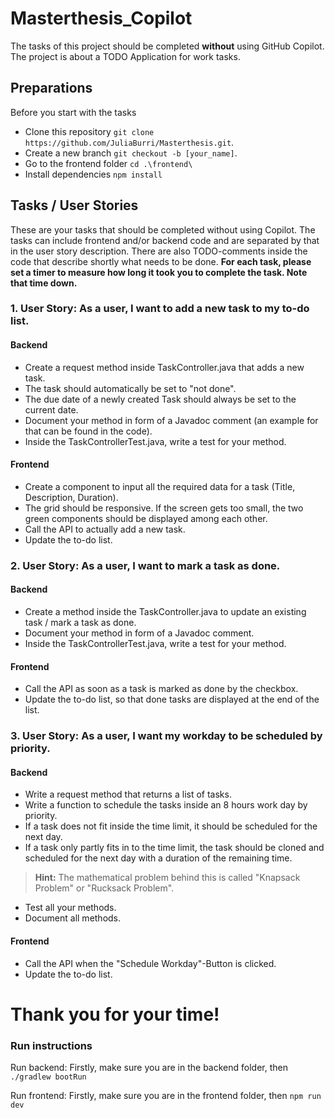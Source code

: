# Masterthesis_Copilot
The tasks of this project should be completed **without** using GitHub Copilot.
The project is about a TODO Application for work tasks.


## Preparations
Before you start with the tasks

- Clone this repository `git clone https://github.com/JuliaBurri/Masterthesis.git`.
- Create a new branch `git checkout -b [your_name]`.
- Go to the frontend folder `cd .\frontend\`
- Install dependencies `npm install`

## Tasks / User Stories
These are your tasks that should be completed without using Copilot. The tasks can include frontend and/or backend code and are separated by that in the user story description. There are also TODO-comments inside the code that describe shortly what needs to be done.
**For each task, please set a timer to measure how long it took you to complete the task. Note that time down.**
### 1. User Story: As a user, I want to add a new task to my to-do list.
#### Backend
- Create a request method inside TaskController.java that adds a new task.
- The task should automatically be set to "not done".
- The due date of a newly created Task should always be set to the current date.
- Document your method in form of a Javadoc comment (an example for that can be found in the code).
- Inside the TaskControllerTest.java, write a test for your method.
#### Frontend
- Create a component to input all the required data for a task (Title, Description, Duration).
- The grid should be responsive. If the screen gets too small, the two green components should be displayed among each other.
- Call the API to actually add a new task.
- Update the to-do list.

### 2. User Story: As a user, I want to mark a task as done.
#### Backend

- Create a method inside the TaskController.java to update an existing task / mark a task as done.
- Document your method in form of a Javadoc comment.
- Inside the TaskControllerTest.java, write a test for your method.

#### Frontend
- Call the API as soon as a task is marked as done by the checkbox.
- Update the to-do list, so that done tasks are displayed at the end of the list.

### 3. User Story: As a user, I want my workday to be scheduled by priority.
#### Backend
- Write a request method that returns a list of tasks.
- Write a function to schedule the tasks inside an 8 hours work day by priority.
- If a task does not fit inside the time limit, it should be scheduled for the next day.
- If a task only partly fits in to the time limit, the task should be cloned and scheduled for the next day with a duration of the remaining time.
> **Hint:** The mathematical problem behind this is called "Knapsack Problem" or "Rucksack Problem".
- Test all your methods.
- Document all methods.

#### Frontend
- Call the API when the "Schedule Workday"-Button is clicked.
- Update the to-do list.

# Thank you for your time!

### Run instructions
Run backend: Firstly, make sure you are in the backend folder, then `./gradlew bootRun`

Run frontend: Firstly, make sure you are in the frontend folder, then `npm run dev`
